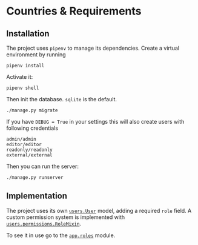 Countries & Requirements
=====

Installation
------

The project uses `pipenv` to manage its dependencies. Create a virtual environment by running

```
pipenv install
```

Activate it:

```
pipenv shell
```

Then init the database. `sqlite` is the default.

```
./manage.py migrate
```

If you have `DEBUG = True` in your settings this will also create users with
following credentials

```
admin/admin
editor/editor
readonly/readonly
external/external
```

Then you can run the server:

```
./manage.py runserver
```

Implementation
------

The project uses its own [`users.User`](https://github.com/abetkin/country_requires/blob/master/users/models.py#L7) model, adding a required `role` field. A custom permission system is implemented with [`users.permissions.RoleMixin`](https://github.com/abetkin/country_requires/blob/master/users/permissions.py).

To see it in use go to the [`app.roles`](https://github.com/abetkin/country_requires/blob/master/app/roles.py) module.
